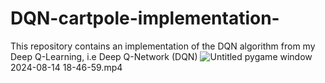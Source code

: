 # DQN-cartpole-implementation-
This repository contains an implementation of the DQN algorithm from my Deep Q-Learning, i.e Deep Q-Network (DQN)
![Untitled](https://github.com/user-attachments/assets/62f6f8eb-35dd-4352-971d-6e3caf7f10e8)
pygame window 2024-08-14 18-46-59.mp4
